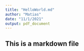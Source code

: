 ```yaml
---
title: "HelloWorld.md"
author: "Matias"
date: "11/1/2021"
output: pdf_document
---
```


## This is a markdown file

